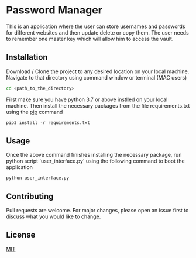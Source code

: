 # Password Manager

This is an application where the user can store usernames and passwords for different websites and then update delete or copy them.
The user needs to remember one master key which will allow him to access the vault.

## Installation
Download / Clone the project to any desired location on your local machine. Navigate to that directory using command window or terminal (MAC users)

```bash
cd <path_to_the_directory>
```

First make sure you have python 3.7 or above instlled on your local machine. Then install the necessary packages from the file requirements.txt using the [pip](https://pip.pypa.io/en/stable/) command

```python
pip3 install -r requirements.txt
```

## Usage
Once the above command finishes installing the necessary package, run python script 'user_interface.py' using the following command to boot the application

```python
python user_interface.py
```

## Contributing
Pull requests are welcome. For major changes, please open an issue first to discuss what you would like to change.

## License
[MIT](https://choosealicense.com/licenses/mit/)
